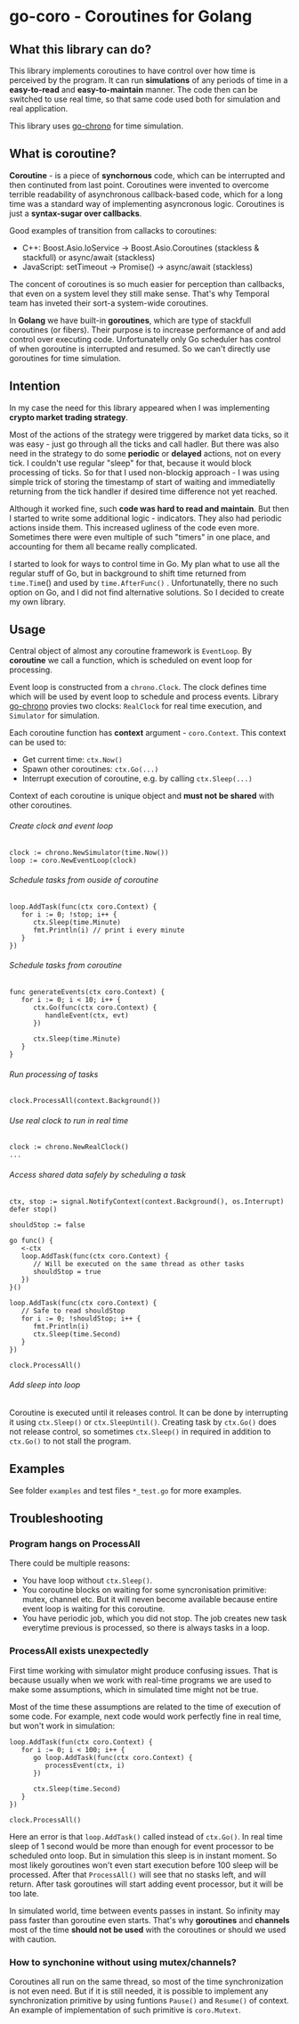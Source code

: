 # go-coro - Coroutines for Golang

## What this library can do?

This library implements coroutines to have control over how time is perceived by the program. It can run **simulations** of any periods of time in a **easy-to-read** and **easy-to-maintain** manner. The code then can be switched to use real time, so that same code used both for simulation and real application.

This library uses [go-chrono](https://github.com/nnikolash/go-chrono) for time simulation.

## **What is coroutine?**

**Coroutine** - is a piece of **synchornous** code, which can be interrupted and then continuted from last point. Coroutines were invented to overcome terrible readability of asynchronous callback-based code, which for a long time was a standard way of implementing asyncronous logic. Coroutines is just a **syntax-sugar over callbacks**.

Good examples of transition from callacks to coroutines:

* C++: Boost.Asio.IoService -> Boost.Asio.Coroutines (stackless & stackfull) or async/await (stackless)
* JavaScript: setTimeout -> Promise() -> async/await (stackless)

The concent of coroutines is so much easier for perception than callbacks, that even on a system level they still make sense.  That's why Temporal team has inveted their sort-a system-wide coroutines.

In **Golang** we have built-in **goroutines**, which are type of stackfull coroutines (or fibers). Their purpose is to increase performance of and add control over executing code.
Unfortunatelly only Go scheduler has control of when goroutine is interrupted and resumed. So we can't directly use goroutines for time simulation.

## Intention

In my case the need for this library appeared when I was implementing **crypto market trading strategy**.

Most of the actions of the strategy were triggered by market data ticks, so it was easy - just go through all the ticks and call hadler. But there was also need in the strategy to do some **periodic** or **delayed** actions, not on every tick. I couldn't use regular "sleep" for that, because it would block processing of ticks. So for that I used non-blockig approach - I was using simple trick of storing the timestamp of start of waiting and immediatelly returning from the tick handler if desired time difference not yet reached.

Although it worked fine, such **code was hard to read and maintain**. But then I started to write some additional logic - indicators. They also had periodic actions inside them. This increased ugliness of the code even more. Sometimes there were even multiple of such "timers" in one place, and accounting for them all became really complicated.

I started to look for ways to control time in Go. My plan what to use all the regular stuff of Go, but in background to shift time returned from `time.Tim`e() and used by `time.AfterFunc()` .
Unfortunatelly, there no such option on Go, and I did not find alternative solutions. So I decided to create my own library.

## Usage

Central object of almost any coroutine framework is `EventLoop`. By **coroutine** we call a function, which is scheduled on event loop for processing.

Event loop is constructed from a `chrono.Clock`. The clock defines time which will be used by event loop to schedule and process events.
Library [go-chrono](https://github.com/nnikolash/go-chrono) provies two clocks: `RealClock` for real time execution, and `Simulator` for simulation.

Each coroutine function has **context** argument - `coro.Context`. This context can be used to:

* Get current time: `ctx.Now()`
* Spawn other coroutines: `ctx.Go(...)`
* Interrupt execution of coroutine, e.g. by calling `ctx.Sleep(...)`

Context of each coroutine is unique object and **must not be shared** with other coroutines.

###### Create clock and event loop

```
clock := chrono.NewSimulator(time.Now())
loop := coro.NewEventLoop(clock)
```

###### Schedule tasks from ouside of coroutine

```
loop.AddTask(func(ctx coro.Context) {
   for i := 0; !stop; i++ {
      ctx.Sleep(time.Minute)
      fmt.Println(i) // print i every minute
   }
})
```

###### Schedule tasks from coroutine

```
func generateEvents(ctx coro.Context) {
   for i := 0; i < 10; i++ {
      ctx.Go(func(ctx coro.Context) {
         handleEvent(ctx, evt)
      })

      ctx.Sleep(time.Minute)
   }
}
```

###### Run processing of tasks

```
clock.ProcessAll(context.Background())
```

###### Use real clock to run in real time

```
clock := chrono.NewRealClock()
...
```

###### Access shared data safely by scheduling a task

```
ctx, stop := signal.NotifyContext(context.Background(), os.Interrupt)
defer stop()

shouldStop := false

go func() {
   <-ctx
   loop.AddTask(func(ctx coro.Context) {
      // Will be executed on the same thread as other tasks
      shouldStop = true
   })
}()

loop.AddTask(func(ctx coro.Context) {
   // Safe to read shouldStop
   for i := 0; !shouldStop; i++ {
      fmt.Println(i)
      ctx.Sleep(time.Second)
   }
})

clock.ProcessAll()
```

###### Add sleep into loop

Coroutine is executed until it releases control. It can be done by interrupting it using `ctx.Sleep()` or `ctx.SleepUntil()`.
Creating task by `ctx.Go()` does not release control, so sometimes `ctx.Sleep()` in required in addition to `ctx.Go()` to not stall the program.

## Examples

See folder `examples` and test files `*_test.go` for more examples.

## Troubleshooting

### Program hangs on ProcessAll

There could be multiple reasons:

* You have loop without `ctx.Sleep()`.
* You coroutine blocks on waiting for some syncronisation primitive: mutex, channel etc. But it will neven become available because entire event loop is waiting for this coroutine.
* You have periodic job, which you did not stop. The job creates new task everytime previous is processed, so there is always tasks in a loop.

### ProcessAll exists unexpectedly

First time working with simulator might produce confusing issues. That is because usually when we work with real-time programs we are used to make some assumptions, which in simulated time might not be true.

Most of the time these assumptions are related to the time of execution of some code. For example, next code would work perfectly fine in real time, but won't work in simulation:

```
loop.AddTask(fun(ctx coro.Context) {
   for i := 0; i < 100; i++ {
      go loop.AddTask(func(ctx coro.Context) {
         processEvent(ctx, i)
      })

      ctx.Sleep(time.Second)
   }
})

clock.ProcessAll()
```

Here an error is that `loop.AddTask()` called instead of `ctx.Go()`. In real time sleep of 1 second would be more than enough for event processor to be scheduled onto loop. But in simulation this sleep is in instant moment. So most likely goroutines won't even start execution before 100 sleep will be processed. After that `ProcessAll()` will see that no stasks left, and will return. After task goroutines will start adding event processor, but it will be too late.

In simulated world, time between events passes in instant. So infinity may pass faster than goroutine even starts.
That's why **goroutines** and **channels** most of the time **should not be used** with the coroutines or should we used with caution.

### How to synchonine without using mutex/channels?

Coroutines all run on the same thread, so most of the time synchronization is not even need. But if it is still needed, it is possible to implement any synchronization primitive by using funtions `Pause()` and `Resume()` of context.
An example of implementation of such primitive is `coro.Mutext`.
